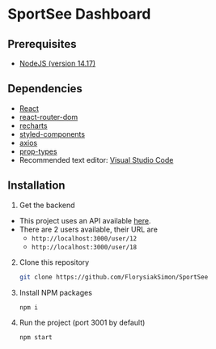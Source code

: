 # SportSee Dashboard

## Prerequisites

- [NodeJS (version 14.17)](https://nodejs.org/en/)

## Dependencies

- [React](https://reactjs.org/)
- [react-router-dom](https://reactrouter.com/web/guides/quick-start)
- [recharts](https://recharts.org/en-US/)
- [styled-components](https://styled-components.com/)
- [axios](https://axios-http.com/)
- [prop-types](https://github.com/facebook/prop-types)
- Recommended text editor: [Visual Studio Code](https://code.visualstudio.com/)

## Installation

1. Get the backend

- This project uses an API available [here](https://github.com/OpenClassrooms-Student-Center/P9-front-end-dashboard).
- There are 2 users available, their URL are
  - `http://localhost:3000/user/12`
  - `http://localhost:3000/user/18`

2. Clone this repository
   ```sh
   git clone https://github.com/FlorysiakSimon/SportSee
   ```
3. Install NPM packages
   ```sh
   npm i
   ```
4. Run the project (port 3001 by default)
   ```sh
   npm start
   ```
